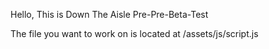Hello, This is Down The Aisle Pre-Pre-Beta-Test

The file you want to work on is located at /assets/js/script.js
